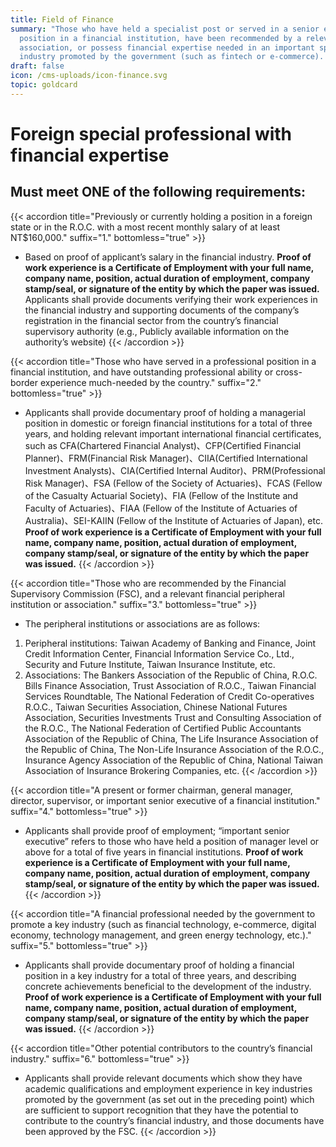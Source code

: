 ```yaml
---
title: Field of Finance
summary: "Those who have held a specialist post or served in a senior executive
  position in a financial institution, have been recommended by a relevant
  association, or possess financial expertise needed in an important sphere of
  industry promoted by the government (such as fintech or e-commerce). "
draft: false
icon: /cms-uploads/icon-finance.svg
topic: goldcard
---
```

# Foreign special professional with financial expertise

## Must meet **ONE** of the following requirements:

{{< accordion title="Previously or currently holding a position in a foreign state or in the R.O.C. with a most recent monthly salary of at least NT$160,000." suffix="1." bottomless="true" >}}
* Based on proof of applicant’s salary in the financial industry. **Proof of work experience is a Certificate of Employment with your full name, company name, position, actual duration of employment, company stamp/seal, or signature of the entity by which the paper was issued.** Applicants shall provide documents verifying their work experiences in the financial industry and supporting documents of the company’s registration in the financial sector from the country’s financial supervisory authority (e.g., Publicly available information on the authority’s website)
{{< /accordion >}}

{{< accordion title="Those who have served in a professional position in a financial institution, and have outstanding professional ability or cross-border experience much-needed by the country." suffix="2." bottomless="true" >}}
* Applicants shall provide documentary proof of holding a managerial position in domestic or foreign financial institutions for a total of three years, and holding relevant important international financial certificates, such as CFA(Chartered Financial Analyst)、CFP(Certified Financial Planner)、FRM(Financial Risk Manager)、CIIA(Certified International Investment Analysts)、CIA(Certified Internal Auditor)、PRM(Professional Risk Manager)、FSA (Fellow of the Society of Actuaries)、FCAS (Fellow of the Casualty Actuarial Society)、FIA (Fellow of the Institute and Faculty of Actuaries)、FIAA (Fellow of the Institute of Actuaries of Australia)、SEI-KAIIN (Fellow of the Institute of Actuaries of Japan), etc. **Proof of work experience is a Certificate of Employment with your full name, company name, position, actual duration of employment, company stamp/seal, or signature of the entity by which the paper was issued.**
{{< /accordion >}}

{{< accordion title="Those who are recommended by the Financial Supervisory Commission (FSC), and a relevant financial peripheral institution or association." suffix="3." bottomless="true" >}}

* The peripheral institutions or associations are as follows:

1. Peripheral institutions: Taiwan Academy of Banking and Finance, Joint Credit Information Center, Financial Information Service Co., Ltd., Security and Future Institute, Taiwan Insurance Institute, etc.
2. Associations: The Bankers Association of the Republic of China, R.O.C. Bills Finance Association, Trust Association of R.O.C., Taiwan Financial Services Roundtable, The National Federation of Credit Co-operatives R.O.C., Taiwan Securities Association, Chinese National Futures Association, Securities Investments Trust and Consulting Association of the R.O.C., The National Federation of Certified Public Accountants Association of the Republic of China, The Life Insurance Association of the Republic of China, The Non-Life Insurance Association of the R.O.C., Insurance Agency Association of the Republic of China, National Taiwan Association of Insurance Brokering Companies, etc.
{{< /accordion >}}

{{< accordion title="A present or former chairman, general manager, director, supervisor, or important senior executive of a financial institution." suffix="4." bottomless="true" >}}
* Applicants shall provide proof of employment; “important senior executive” refers to those who have held a position of manager level or above for a total of five years in financial institutions. **Proof of work experience is a Certificate of Employment with your full name, company name, position, actual duration of employment, company stamp/seal, or signature of the entity by which the paper was issued.**
{{< /accordion >}}

{{< accordion title="A financial professional needed by the government to promote a key industry (such as financial technology, e-commerce, digital economy, technology management, and green energy technology, etc.)." suffix="5." bottomless="true" >}}
* Applicants shall provide documentary proof of holding a financial position in a key industry for a total of three years, and describing concrete achievements beneficial to the development of the industry. **Proof of work experience is a Certificate of Employment with your full name, company name, position, actual duration of employment, company stamp/seal, or signature of the entity by which the paper was issued.**
{{< /accordion >}}

{{< accordion title="Other potential contributors to the country’s financial industry." suffix="6." bottomless="true" >}}

* Applicants shall provide relevant documents which show they have academic qualifications and employment experience in key industries promoted by the government (as set out in the preceding point) which are sufficient to support recognition that they have the potential to contribute to the country’s financial industry, and those documents have been approved by the FSC.
{{< /accordion >}}